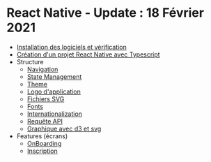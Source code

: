 # React Native - Update : 18 Février 2021

- [Installation des logiciels et vérification](react-native-installation.md)
- [Création d'un projet React Native avec Typescript](creation-project-react-native.md)
- Structure
  - [Navigation](navigation.md)
  - [State Management](state-management.md)
  - [Theme]()
  - [Logo d'application]()
  - [Fichiers SVG]()
  - [Fonts]()
  - [Internationalization](internationalization.md)
  - [Requête API](api.md)
  - [Graphique avec d3 et svg](graph-d3-svg.md)
- Features (écrans)
  - [OnBoarding](onboarding.md)
  - [Inscription]()
